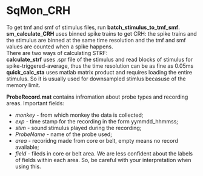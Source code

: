 # SqMon_CRH
To get tmf and smf of stimulus files, run **batch_stimulus_to_tmf_smf**.  
**sm_calculate_CRH** uses binned spike trains to get CRH: 
the spike trains and the stimulus are binned at the same time resolution and the tmf and smf values are counted when a spike happens.  
There are two ways of calculating STRF:  
  **calculate_strf** uses .spr file of the stimulus and read blocks of stimulus for spike-triggered-average, thus the time resolution can be as fine as 0.05ms  
  **quick_calc_sta** uses matlab matrix product and requires loading the entire stimulus. So it is usually used for downsampled stimlus becasuse of the memory limit.




**ProbeRecord.mat** contains infromation about probe types and recording areas. Important fields: 
   * *monkey* - from which monkey the data is collected;   
   * *exp* - time stamp for the recording in the form yymmdd_hhmmss;   
   * *stim* - sound stimulus played during the recording;   
   * *ProbeName* - name of the probe used;   
   * *area* - recoridng made from core or belt, empty means no record available;   
   * *field* - fileds in core or belt area. We are less confident about the labels of fields within each area. So, be careful with your interpretation when using this.
